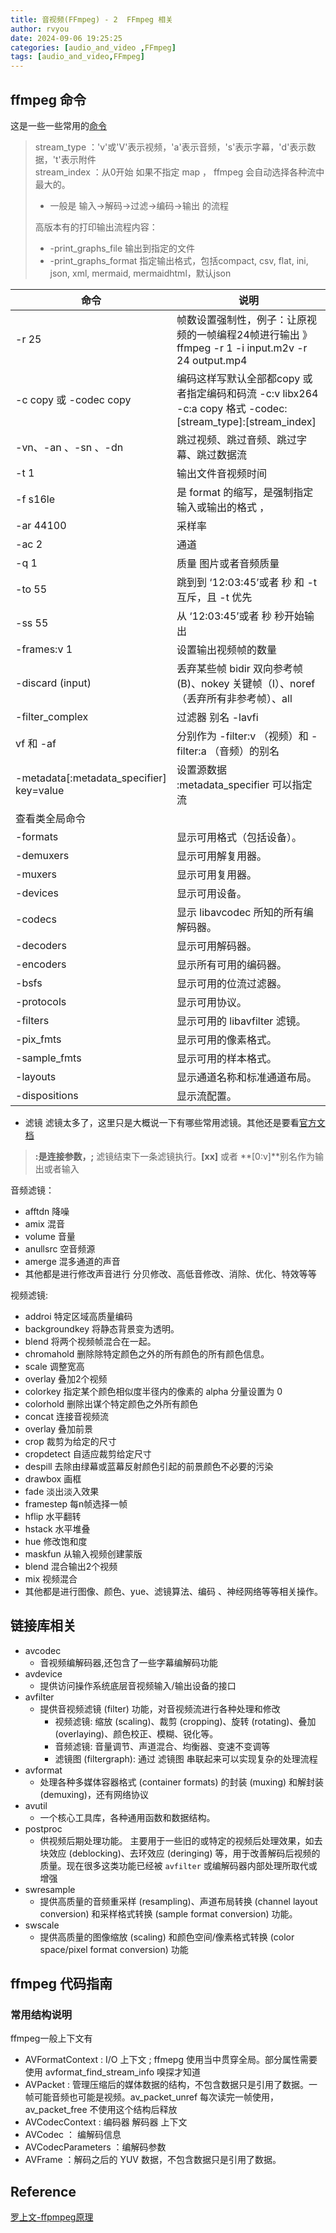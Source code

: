 ```yaml
---
title: 音视频(FFmpeg) - 2  FFmpeg 相关
author: rvyou
date: 2024-09-06 19:25:25
categories: [audio_and_video ,FFmpeg]
tags: [audio_and_video,FFmpeg]
---
```


## ffmpeg 命令
这是一些一些常用的[命令](https://ffmpeg.org/ffmpeg.html)

>stream_type ：'v'或'V'表示视频，'a'表示音频，'s'表示字幕，'d'表示数据，'t'表示附件<br>
>stream_index ：从0开始
如果不指定 map ， ffmpeg 会自动选择各种流中最大的。
> - 一般是 输入->解码->过滤->编码->输出 的流程
>
> 高版本有的打印输出流程内容：
> - -print_graphs_file  输出到指定的文件 
> - -print_graphs_format  指定输出格式，包括compact, csv, flat, ini, json, xml, mermaid, mermaidhtml，默认json

| 命令                                       | 说明                                                                                        |
|------------------------------------------|-------------------------------------------------------------------------------------------|
| -r 25                                    | 帧数设置强制性，例子：让原视频的一帧编程24帧进行输出 》  ffmpeg -r 1 -i input.m2v -r 24 output.mp4                  |
| -c  copy 或 -codec copy	                  | 编码这样写默认全部都copy  或者指定编码和码流 -c:v libx264 -c:a copy  格式  -codec:[stream_type]:[stream_index] |
| -vn、-an 、-sn 、-dn                        | 跳过视频、跳过音频、跳过字幕、跳过数据流                                                                      |
| -t   1                                   | 输出文件音视频时间                                                                                 |
| -f s16le                                 | 是 format 的缩写，是强制指定输入或输出的格式 ，                                                              |    
| -ar 44100                                | 采样率                                                                                       |   
| -ac 2                                    | 通道                                                                                        |   
| -q 1                                     | 质量 图片或者音频质量                                                                               |  
| -to  55	                                 | 跳到到  ‘12:03:45’或者 秒  和 -t 互斥，且 -t 优先                                                      |
| -ss  55 	                                | 从 ‘12:03:45’或者 秒 秒开始输出                                                                    |
| -frames:v  1                             | 设置输出视频帧的数量                                                                                |
| -discard (input)                         | 丢弃某些帧 bidir 双向参考帧(B)、nokey 关键帧（I）、noref（丢弃所有非参考帧）、all                                     |
| -filter_complex                          | 过滤器  别名 -lavfi                                                                            |
| vf 和 -af                                 | 分别作为 -filter:v （视频）和 -filter:a （音频）的别名                                                    |
| -metadata[:metadata_specifier] key=value | 设置源数据 :metadata_specifier 可以指定流                                                           |
| 查看类全局命令                                  |                                                                                           |
| -formats	                                | 	显示可用格式（包括设备）。                                                                            |
| -demuxers	                               | 显示可用解复用器。                                                                                 |
| -muxers		                                | 显示可用复用器。                                                                                  |
| -devices	                                | 	显示可用设备。                                                                                  |
| -codecs   	                              | 	显示 libavcodec 所知的所有编解码器。                                                                 |
| -decoders  	                             | 显示可用解码器。                                                                                  |
| -encoders	                               | 	显示所有可用的编码器。                                                                              |
| -bsfs		                                  | 	显示可用的位流过滤器。                                                                              |
| -protocols	                              | 	显示可用协议。                                                                                  |
| -filters	                                | 	显示可用的 libavfilter 滤镜。                                                                    |
| -pix_fmts	                               | 	显示可用的像素格式。                                                                               |
| -sample_fmts                             | 	显示可用的样本格式。                                                                               |
| -layouts	                                | 	显示通道名称和标准通道布局。                                                                           |
| -dispositions                            | 	显示流配置。                                                                                   |


- 滤镜 
滤镜太多了，这里只是大概说一下有哪些常用滤镜。其他还是要看[官方文档](https://ffmpeg.org/ffmpeg-filters.html)
> **:**是连接参数，**;** 滤镜结束下一条滤镜执行。**[xx]** 或者 **[0:v]**别名作为输出或者输入 

音频滤镜：
- afftdn 降噪
- amix  混音
- volume 音量
- anullsrc 空音频源
- amerge 混多通道的声音
- 其他都是进行修改声音进行 分贝修改、高低音修改、消除、优化、特效等等

视频滤镜:
- addroi  特定区域高质量编码
- backgroundkey  将静态背景变为透明。
- blend  将两个视频帧混合在一起。
- chromahold 删除除特定颜色之外的所有颜色的所有颜色信息。
- scale 调整宽高
- overlay 叠加2个视频
- colorkey 指定某个颜色相似度半径内的像素的 alpha 分量设置为 0
- colorhold 删除出谋个特定颜色之外所有颜色
- concat   连接音视频流
- overlay 叠加前景
- crop  裁剪为给定的尺寸
- cropdetect  自适应裁剪给定尺寸
- despill	去除由绿幕或蓝幕反射颜色引起的前景颜色不必要的污染
- drawbox  画框
- fade  淡出淡入效果
- framestep 每n帧选择一帧
- hflip 水平翻转
- hstack 水平堆叠
- hue 修改饱和度
- maskfun 从输入视频创建蒙版
- blend	混合输出2个视频  
- mix 视频混合
- 其他都是进行图像、颜色、yue、滤镜算法、编码 、神经网络等等相关操作。


## 链接库相关
- avcodec
  - 音视频编解码器,还包含了一些字幕编解码功能
- avdevice
  - 提供访问操作系统底层音视频输入/输出设备的接口 
- avfilter 
  - 提供音视频滤镜 (filter) 功能，对音视频流进行各种处理和修改
    - 视频滤镜: 缩放 (scaling)、裁剪 (cropping)、旋转 (rotating)、叠加 (overlaying)、颜色校正、模糊、锐化等。
    - 音频滤镜: 音量调节、声道混合、均衡器、变速不变调等
    - 滤镜图 (filtergraph): 通过 滤镜图 串联起来可以实现复杂的处理流程
- avformat 
  - 处理各种多媒体容器格式 (container formats) 的封装 (muxing) 和解封装 (demuxing)，还有网络协议
- avutil
  - 一个核心工具库，各种通用函数和数据结构。
- postproc
  - 供视频后期处理功能。 主要用于一些旧的或特定的视频后处理效果，如去块效应 (deblocking)、去环效应 (deringing) 等，用于改善解码后视频的质量。现在很多这类功能已经被 `avfilter` 或编解码器内部处理所取代或增强
- swresample 
  - 提供高质量的音频重采样 (resampling)、声道布局转换 (channel layout conversion) 和采样格式转换 (sample format conversion) 功能。
- swscale
  - 提供高质量的图像缩放 (scaling) 和颜色空间/像素格式转换 (color space/pixel format conversion) 功能
  
## ffmpeg 代码指南

### 常用结构说明
ffmpeg一般上下文有
- AVFormatContext : I/O 上下文 ; ffmepg 使用当中贯穿全局。部分属性需要使用 avformat_find_stream_info 嗅探才知道
- AVPacket : 管理压缩后的媒体数据的结构，不包含数据只是引用了数据。一帧可能音频也可能是视频。av_packet_unref 
每次读完一帧使用， av_packet_free 不使用这个结构后释放
- AVCodecContext : 编码器  解码器 上下文
- AVCodec ： 编解码信息
- AVCodecParameters ：编解码参数
- AVFrame ：解码之后的 YUV 数据，不包含数据只是引用了数据。



## Reference
[罗上文-ffpmpeg原理](https://ffmpeg.xianwaizhiyin.net/compile-ffmpeg/nvidia.html)


